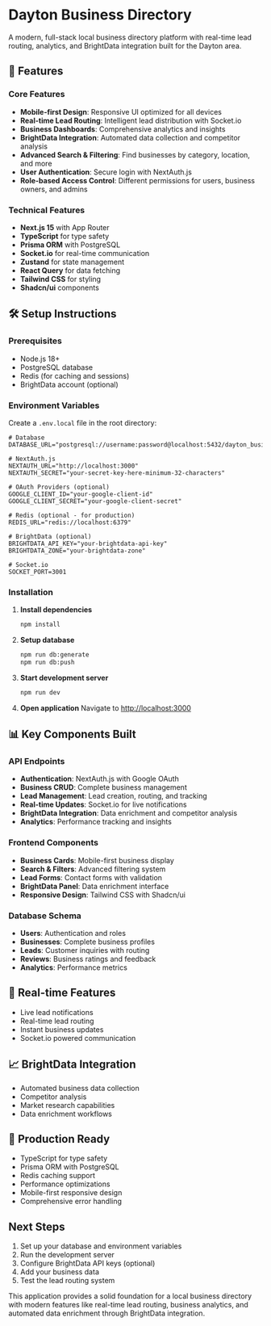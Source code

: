 # Dayton Business Directory

A modern, full-stack local business directory platform with real-time lead routing, analytics, and BrightData integration built for the Dayton area.

## 🚀 Features

### Core Features
- **Mobile-first Design**: Responsive UI optimized for all devices
- **Real-time Lead Routing**: Intelligent lead distribution with Socket.io
- **Business Dashboards**: Comprehensive analytics and insights
- **BrightData Integration**: Automated data collection and competitor analysis
- **Advanced Search & Filtering**: Find businesses by category, location, and more
- **User Authentication**: Secure login with NextAuth.js
- **Role-based Access Control**: Different permissions for users, business owners, and admins

### Technical Features
- **Next.js 15** with App Router
- **TypeScript** for type safety
- **Prisma ORM** with PostgreSQL
- **Socket.io** for real-time communication
- **Zustand** for state management
- **React Query** for data fetching
- **Tailwind CSS** for styling
- **Shadcn/ui** components

## 🛠️ Setup Instructions

### Prerequisites
- Node.js 18+ 
- PostgreSQL database
- Redis (for caching and sessions)
- BrightData account (optional)

### Environment Variables

Create a `.env.local` file in the root directory:

```env
# Database
DATABASE_URL="postgresql://username:password@localhost:5432/dayton_business_directory"

# NextAuth.js
NEXTAUTH_URL="http://localhost:3000"
NEXTAUTH_SECRET="your-secret-key-here-minimum-32-characters"

# OAuth Providers (optional)
GOOGLE_CLIENT_ID="your-google-client-id"
GOOGLE_CLIENT_SECRET="your-google-client-secret"

# Redis (optional - for production)
REDIS_URL="redis://localhost:6379"

# BrightData (optional)
BRIGHTDATA_API_KEY="your-brightdata-api-key"
BRIGHTDATA_ZONE="your-brightdata-zone"

# Socket.io
SOCKET_PORT=3001
```

### Installation

1. **Install dependencies**
   ```bash
   npm install
   ```

2. **Setup database**
   ```bash
   npm run db:generate
   npm run db:push
   ```

3. **Start development server**
   ```bash
   npm run dev
   ```

4. **Open application**
   Navigate to [http://localhost:3000](http://localhost:3000)

## 📊 Key Components Built

### API Endpoints
- **Authentication**: NextAuth.js with Google OAuth
- **Business CRUD**: Complete business management
- **Lead Management**: Lead creation, routing, and tracking
- **Real-time Updates**: Socket.io for live notifications
- **BrightData Integration**: Data enrichment and competitor analysis
- **Analytics**: Performance tracking and insights

### Frontend Components
- **Business Cards**: Mobile-first business display
- **Search & Filters**: Advanced filtering system
- **Lead Forms**: Contact forms with validation
- **BrightData Panel**: Data enrichment interface
- **Responsive Design**: Tailwind CSS with Shadcn/ui

### Database Schema
- **Users**: Authentication and roles
- **Businesses**: Complete business profiles
- **Leads**: Customer inquiries with routing
- **Reviews**: Business ratings and feedback
- **Analytics**: Performance metrics

## 🔄 Real-time Features

- Live lead notifications
- Real-time lead routing
- Instant business updates
- Socket.io powered communication

## 📈 BrightData Integration

- Automated business data collection
- Competitor analysis
- Market research capabilities
- Data enrichment workflows

## 🚀 Production Ready

- TypeScript for type safety
- Prisma ORM with PostgreSQL
- Redis caching support
- Performance optimizations
- Mobile-first responsive design
- Comprehensive error handling

## Next Steps

1. Set up your database and environment variables
2. Run the development server
3. Configure BrightData API keys (optional)
4. Add your business data
5. Test the lead routing system

This application provides a solid foundation for a local business directory with modern features like real-time lead routing, business analytics, and automated data enrichment through BrightData integration.